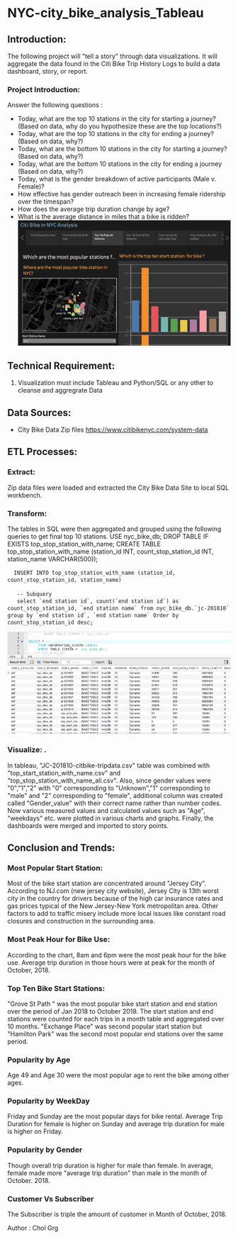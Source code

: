 # NYC-city_bike_analysis_Tableau


## Introduction:
   The following project will ”tell a story" through data visualizations.
It will aggregate the data found in the Citi Bike Trip History Logs to build a data dashboard, story, or report.

### Project Introduction:
  Answer the following questions :
* Today, what are the top 10 stations in the city for starting a journey? (Based on data, why do you hypothesize these are the top locations?)
* Today, what are the top 10 stations in the city for ending a journey? (Based on data, why?)
* Today, what are the bottom 10 stations in the city for starting a journey? (Based on data, why?)
* Today, what are the bottom 10 stations in the city for ending a journey (Based on data, why?)
* Today, what is the gender breakdown of active participants (Male v. Female)?
* How effective has gender outreach been in increasing female ridership over the timespan?
* How does the average trip duration change by age?
* What is the average distance in miles that a bike is ridden?
![Story_Points_Bike_Analysis](Story_Points_Bike_Analysis.png)

## Technical Requirement: 
  1. Visualization must include Tableau and Python/SQL or any other to cleanse and aggregrate Data

## Data Sources: 
  * City Bike Data Zip files  https://www.citibikenyc.com/system-data <br />

## ETL Processes: 
 ### Extract:
   Zip data files were loaded and extracted the City Bike Data Site to local SQL workbench.

 ### Transform:
   The tables in SQL were then aggregated and grouped using the following queries to get final top 10 stations.
   USE nyc_bike_db;
   DROP TABLE IF EXISTS top_stop_station_with_name;
   CREATE TABLE top_stop_station_with_name
    (station_id INT, count_stop_station_id INT, station_name VARCHAR(500));

      INSERT INTO top_stop_station_with_name (station_id, count_stop_station_id, station_name)
	
       -- Subquery
       select `end station id`, count(`end station id`) as count_stop_station_id, `end station name` from nyc_bike_db.`jc-201810` group by `end station id`, `end station name` Order by count_stop_station_id desc; 
 

 ![SQL_tables](SQL_tables.png)

 
### Visualize: .
 In tableau, "JC-201810-citbike-tripdata.csv" table was combined with "top_start_station_with_name.csv" and "top_stop_station_with_name_all.csv". Also, since gender values were "0","1","2" with "0" corresponding to "Unknown","1" corresponding to "male" and "2" corresponding to "female", additional column was created called "Gender_value" with their correct name rather than number codes.
 Now various measured values and calculated values such as "Age", "weekdays" etc. were plotted in various charts and graphs.
 Finally, the dashboards were merged and imported to story points. 

## Conclusion and Trends:
  ### Most Popular Start Station:
  Most of the bike start station are concentrated around "Jersey City". According to NJ.com (new jersey city website),
  Jersey City is 13th worst city in the country for drivers because of the high car insurance rates and gas prices typical of the New Jersey-New York metropolitan area. Other factors to add to traffic misery include  more local issues like constant road closures and construction in the surrounding area.

  ### Most Peak Hour for Bike Use:
  According to the chart, 8am and 6pm were the most peak hour for the bike use. Average trip duration in those hours were at peak for the month of October, 2018.

  ### Top Ten Bike Start Stations:
  "Grove St Path " was the most popular bike start station and end station over the period of Jan 2018 to October 2018. The start station and end stations were counted for each trips in a month table and aggregated over 10 months. "Exchange Place" was second popular start station but "Hamilton Park" was the second most popular end stations over the same period.

  ### Popularity by Age
  Age 49 and Age 30 were the most popular age to rent the bike among other ages.

  ### Popularity by WeekDay
  Friday and Sunday are the most popular days for bike rental. Average Trip Duration for female is higher on Sunday and average trip duration for male is higher on Friday.

  ### Popularity by Gender
  Though overall trip duration is higher for male than female. In average, female made more "average trip duration" than male in the month of October. 2018.

  ### Customer Vs Subscriber
  The Subscriber is triple the amount of customer in Month of October, 2018.


Author : Chol Grg